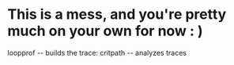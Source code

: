 
# This is a mess, and you're pretty much on your own for now : )
loopprof -- builds the trace:
critpath -- analyzes traces

